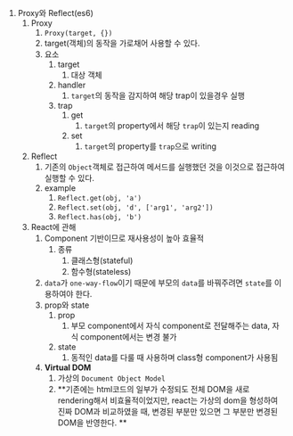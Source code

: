 1. Proxy와 Reflect(es6)
   1. Proxy
      1. ``Proxy(target, {})``
      2. target(객체)의 동작을 가로채어 사용할 수 있다.
      3. 요소
         1. target
            1. 대상 객체
         2. handler
            1. ``target``의 동작을 감지하여 해당 trap이 있을경우 실행
         3. trap
            1. get
               1. ``target``의 property에서 해당 ``trap``이 있는지 reading
            2. set
               1. ``target``의 property를 ``trap``으로 writing
   2. Reflect
      1.  기존의 ``Object``객체로 접근하여 메서드를 실행했던 것을 이것으로 접근하여 실행할 수 있다.
      2.  example
          1.  ``Reflect.get(obj, 'a')``
          2.  ``Reflect.set(obj, 'd', ['arg1', 'arg2'])``
          3.  ``Reflect.has(obj, 'b')``
   3. React에 관해
      1. Component 기반이므로 재사용성이 높아 효율적
         1. 종류
            1. 클래스형(stateful)
            2. 함수형(stateless)
      2. ``data``가 ``one-way-flow``이기 때문에 부모의 ``data``를 바꿔주려면 ``state``를 이용하여야 한다.
      3. prop와 state
         1. prop
            1. 부모 component에서 자식 component로 전달해주는 data, 자식 component에서는 변경 불가
         2. state
            1. 동적인 data를 다룰 때 사용하며 class형 component가 사용됨
      4. **Virtual DOM**
         1. 가상의 ``Document Object Model``
         2. **기존에는 html코드의 일부가 수정되도 전체 DOM을 새로 rendering해서 비효율적이었지만, react는 가상의 dom을 형성하여 진짜 DOM과 비교하였을 때, 변경된 부분만 있으면 그 부분만 변경된 DOM을 반영한다. **